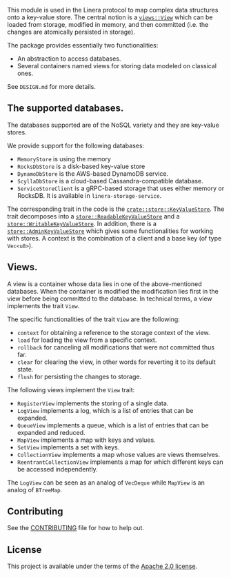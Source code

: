 <!-- cargo-rdme start -->

This module is used in the Linera protocol to map complex data structures onto a
key-value store. The central notion is a [`views::View`](https://docs.rs/linera-views/latest/linera_views/views/trait.View.html)
which can be loaded from storage, modified in memory, and then committed (i.e. the changes are atomically persisted in storage).

The package provides essentially two functionalities:
* An abstraction to access databases.
* Several containers named views for storing data modeled on classical ones.

See `DESIGN.md` for more details.

## The supported databases.

The databases supported are of the NoSQL variety and they are key-value stores.

We provide support for the following databases:
* `MemoryStore` is using the memory
* `RocksDbStore` is a disk-based key-value store
* `DynamoDbStore` is the AWS-based DynamoDB service.
* `ScyllaDbStore` is a cloud-based Cassandra-compatible database.
* `ServiceStoreClient` is a gRPC-based storage that uses either memory or RocksDB. It is available in `linera-storage-service`.

The corresponding trait in the code is the [`crate::store::KeyValueStore`](https://docs.rs/linera-views/latest/linera_views/store/trait.KeyValueStore.html).
The trait decomposes into a [`store::ReadableKeyValueStore`](https://docs.rs/linera-views/latest/linera_views/store/trait.ReadableKeyValueStore.html)
and a [`store::WritableKeyValueStore`](https://docs.rs/linera-views/latest/linera_views/store/trait.WritableKeyValueStore.html).
In addition, there is a [`store::AdminKeyValueStore`](https://docs.rs/linera-views/latest/linera_views/store/trait.AdminKeyValueStore.html)
which gives some functionalities for working with stores.
A context is the combination of a client and a base key (of type `Vec<u8>`).

## Views.

A view is a container whose data lies in one of the above-mentioned databases.
When the container is modified the modification lies first in the view before
being committed to the database. In technical terms, a view implements the trait `View`.

The specific functionalities of the trait `View` are the following:
* `context` for obtaining a reference to the storage context of the view.
* `load` for loading the view from a specific context.
* `rollback` for canceling all modifications that were not committed thus far.
* `clear` for clearing the view, in other words for reverting it to its default state.
* `flush` for persisting the changes to storage.

The following views implement the `View` trait:
* `RegisterView` implements the storing of a single data.
* `LogView` implements a log, which is a list of entries that can be expanded.
* `QueueView` implements a queue, which is a list of entries that can be expanded and reduced.
* `MapView` implements a map with keys and values.
* `SetView` implements a set with keys.
* `CollectionView` implements a map whose values are views themselves.
* `ReentrantCollectionView` implements a map for which different keys can be accessed independently.

The `LogView` can be seen as an analog of `VecDeque` while `MapView` is an analog of `BTreeMap`.

<!-- cargo-rdme end -->

## Contributing

See the [CONTRIBUTING](../CONTRIBUTING.md) file for how to help out.

## License

This project is available under the terms of the [Apache 2.0 license](../LICENSE).
